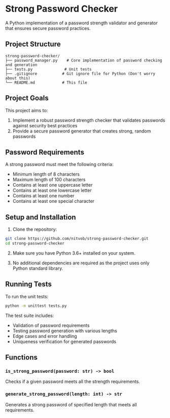 # Strong Password Checker

A Python implementation of a password strength validator and generator that ensures secure password practices.

## Project Structure

```
strong-password-checker/
├── password_manager.py    # Core implementation of password checking and generation
├── tests.py              # Unit tests
├── .gitignore           # Git ignore file for Python (Don't worry about this)
└── README.md            # This file
```

## Project Goals

This project aims to:

1. Implement a robust password strength checker that validates passwords against security best practices
2. Provide a secure password generator that creates strong, random passwords

## Password Requirements

A strong password must meet the following criteria:

- Minimum length of 8 characters
- Maximum length of 100 characters
- Contains at least one uppercase letter
- Contains at least one lowercase letter
- Contains at least one number
- Contains at least one special character

## Setup and Installation

1. Clone the repository:

```bash
git clone https://github.com/nitvob/strong-password-checker.git
cd strong-password-checker
```

2. Make sure you have Python 3.6+ installed on your system.

3. No additional dependencies are required as the project uses only Python standard library.

## Running Tests

To run the unit tests:

```bash
python -m unittest tests.py
```

The test suite includes:

- Validation of password requirements
- Testing password generation with various lengths
- Edge cases and error handling
- Uniqueness verification for generated passwords

## Functions

### `is_strong_password(password: str) -> bool`

Checks if a given password meets all the strength requirements.

### `generate_strong_password(length: int) -> str`

Generates a strong password of specified length that meets all requirements.
